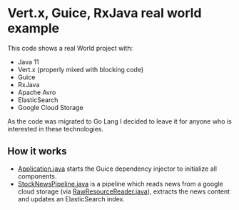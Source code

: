 # Vert.x, Guice, RxJava real world example

This code shows a real World project with:
- Java 11
- Vert.x (properly mixed with blocking code)
- Guice
- RxJava
- Apache Avro
- ElasticSearch
- Google Cloud Storage

As the code was migrated to Go Lang I decided to leave it for anyone who is interested in these technologies.

## How it works

- [Application.java](https://github.com/melphi/vertx-guice-rxjava-example/blob/master/src/main/java/net/dainco/Application.java) starts the Guice dependency injector to initialize all components. 
- [StockNewsPipeline.java](https://github.com/melphi/vertx-guice-rxjava-example/blob/master/src/main/java/net/dainco/module/news/pipeline/StockNewsPipeline.java) is a pipeline which reads news from a google cloud storage (via [RawResourceReader.java](https://github.com/melphi/vertx-guice-rxjava-example/blob/de6a3a1d6d13d4f61d48a786e80150ccb8e3e7e7/src/main/java/net/dainco/module/news/pipeline/reader/RawResourceReader.java#L52)), extracts the news content and updates an ElasticSearch index. 
